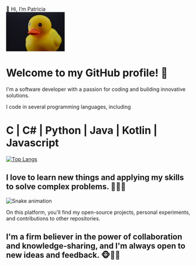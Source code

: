 👋 Hi, I’m Patricia <br>
![My_image](rubberduck2.jpg) <br>
<h1>Welcome to my GitHub profile! 👻</h1> 

I'm a software developer with a passion for coding and building innovative solutions. <br>

I code in several programming languages, including <h1> C | C# | Python | Java | Kotlin | Javascript </h1>

[![Top Langs](https://github-readme-stats.vercel.app/api/top-langs/?username=xic-let&layout=donut&theme=tokyonight)](https://github.com/xic-let/github-readme-stats)


<h2> I love to learn new things and applying my skills to solve complex problems. 🤯🤯🤯 </h2>

![Snake animation](https://github.com/xic-let/xic-let/blob/output/github-contribution-grid-snake.svg)

On this platform, you'll find my open-source projects, personal experiments, and contributions to other repositories. 
<h2>I'm a firm believer in the power of collaboration and knowledge-sharing, and I'm always open to new ideas and feedback.
🐵🙈🙊</h2>


<!---
xic-let/xic-let is a ✨ special ✨ repository because its `README.md` (this file) appears on your GitHub profile.
You can click the Preview link to take a look at your changes.
--->
